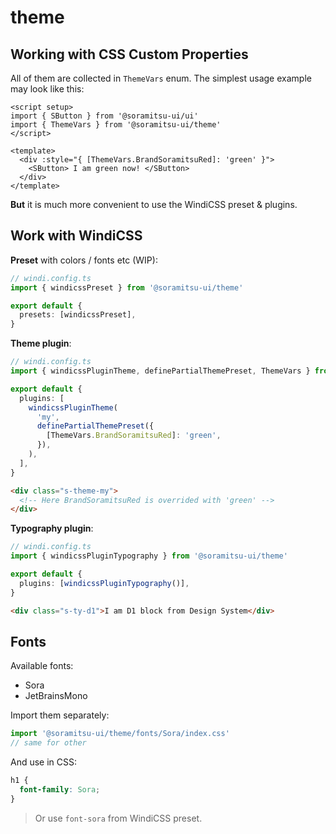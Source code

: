 # theme

## Working with CSS Custom Properties

All of them are collected in `ThemeVars` enum. The simplest usage example may look like this:

```vue
<script setup>
import { SButton } from '@soramitsu-ui/ui'
import { ThemeVars } from '@soramitsu-ui/theme'
</script>

<template>
  <div :style="{ [ThemeVars.BrandSoramitsuRed]: 'green' }">
    <SButton> I am green now! </SButton>
  </div>
</template>
```

**But** it is much more convenient to use the WindiCSS preset & plugins.

## Work with WindiCSS

**Preset** with colors / fonts etc (WIP):

```ts
// windi.config.ts
import { windicssPreset } from '@soramitsu-ui/theme'

export default {
  presets: [windicssPreset],
}
```

**Theme plugin**:

```ts
// windi.config.ts
import { windicssPluginTheme, definePartialThemePreset, ThemeVars } from '@soramitsu-ui/theme'

export default {
  plugins: [
    windicssPluginTheme(
      'my',
      definePartialThemePreset({
        [ThemeVars.BrandSoramitsuRed]: 'green',
      }),
    ),
  ],
}
```

```html
<div class="s-theme-my">
  <!-- Here BrandSoramitsuRed is overrided with 'green' -->
</div>
```

**Typography plugin**:

```ts
// windi.config.ts
import { windicssPluginTypography } from '@soramitsu-ui/theme'

export default {
  plugins: [windicssPluginTypography()],
}
```

```html
<div class="s-ty-d1">I am D1 block from Design System</div>
```

## Fonts

Available fonts:

- Sora
- JetBrainsMono

Import them separately:

```js
import '@soramitsu-ui/theme/fonts/Sora/index.css'
// same for other
```

And use in CSS:

```css
h1 {
  font-family: Sora;
}
```

> Or use `font-sora` from WindiCSS preset.
